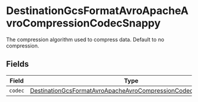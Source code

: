 # DestinationGcsFormatAvroApacheAvroCompressionCodecSnappy

The compression algorithm used to compress data. Default to no compression.


## Fields

| Field                                                                                                                                                 | Type                                                                                                                                                  | Required                                                                                                                                              | Description                                                                                                                                           |
| ----------------------------------------------------------------------------------------------------------------------------------------------------- | ----------------------------------------------------------------------------------------------------------------------------------------------------- | ----------------------------------------------------------------------------------------------------------------------------------------------------- | ----------------------------------------------------------------------------------------------------------------------------------------------------- |
| `codec`                                                                                                                                               | [DestinationGcsFormatAvroApacheAvroCompressionCodecSnappyCodec](../../models/shared/DestinationGcsFormatAvroApacheAvroCompressionCodecSnappyCodec.md) | :heavy_minus_sign:                                                                                                                                    | N/A                                                                                                                                                   |
